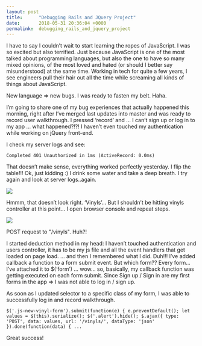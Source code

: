 ```yaml
---
layout: post
title:      "Debugging Rails and JQuery Project"
date:       2018-05-31 20:36:04 +0000
permalink:  debugging_rails_and_jquery_project
---
```


I have to say I couldn’t wait to start learning the ropes of JavaScript. I was so excited but also terrified. Just because JavaScript is one of the most talked about programming languages, but also the one to have so many mixed opinions, of the most loved and hated (or should I better say misunderstood) at the same time. Working in tech for quite a few years, I see engineers pull their hair out all the time while screaming all kinds of things about JavaScript. 

New language => new bugs. I was ready to fasten my belt. Haha.

I’m going to share one of my bug experiences that actually happened this morning, right after I’ve merged last updates into master and was ready to record user walkthrough. I pressed ‘record’ and … I can’t sign up or log in to my app … what happened?!?! I haven’t even touched my authentication while working on jQuery front-end.

I check my server logs and see: 

`Completed 401 Unauthorized in 1ms (ActiveRecord: 0.0ms)`

That doesn’t make sense, everything worked perfectly yesterday. I flip the table!!! Ok, just kidding :) I drink some water and take a deep breath. I try again and look at server logs..again.

![](http://)

Hmmm, that doesn’t look right. ‘Vinyls’... But I shouldn’t be hitting vinyls controller at this point... I open browser console and repeat steps.

![](http://)

POST request to "/vinyls". Huh?!

I started deduction method in my head: I haven’t touched authentication and users controller, it has to be my js file and all the event handlers that get loaded on page load. … and then I remembered what I did. Duh!!! I’ve added callback a function to a form submit event. But which form?? Every form… I’ve attached it to $(‘form’) … wow… so, basically, my callback function was getting executed on each form submit. Since Sign up / Sign in are my first forms in the app => I was not able to log in / sign up. 

As soon as I updated selector to a specific class of my form, I was able to successfully log in and record walkthrough. 

`$('.js-new-vinyl-form').submit(function(e) {
       e.preventDefault();
       let values = $(this).serialize();
       $('.alert').hide();
       $.ajax({
           type: 'POST',
           data: values,
           url: '/vinyls/',
           dataType: 'json'
       }).done(function(data) {
			 ...
`

Great success!

